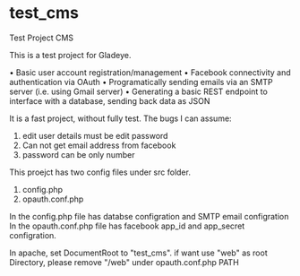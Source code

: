 test_cms
========

Test Project CMS

This is a test project for Gladeye.

• Basic user account registration/management
• Facebook connectivity and authentication via OAuth
• Programatically sending emails via an SMTP server (i.e. using Gmail server)
• Generating a basic REST endpoint to interface with a database, sending back data as JSON

It is a fast project, without fully test.
The bugs I can assume:
1. edit user details must be edit password
2. Can not get email address from facebook
3. password can be only number

This proejct has two config files under src folder.
1. config.php
2. opauth.conf.php

In the config.php file has databse configration and SMTP email configration
In the opauth.conf.php file has facebook app_id and app_secret configration.

In apache, set DocumentRoot to "test_cms".
if want use "web" as root Directory, please remove "/web" under opauth.conf.php PATH